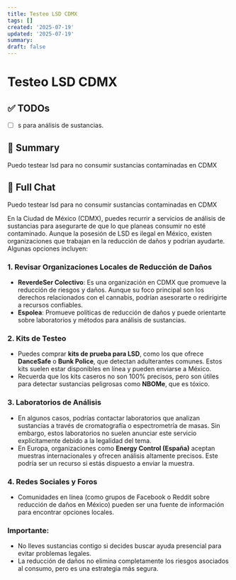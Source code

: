 ```yaml
---
title: Testeo LSD CDMX
tags: []
created: '2025-07-19'
updated: '2025-07-19'
summary:
draft: false
---
```


# Testeo LSD CDMX

## ✅ TODOs
- [ ] s para análisis de sustancias.

## 📌 Summary
Puedo testear lsd para no consumir sustancias contaminadas en CDMX

## 🧠 Full Chat


Puedo testear lsd para no consumir sustancias contaminadas en CDMX



En la Ciudad de México (CDMX), puedes recurrir a servicios de análisis de sustancias para asegurarte de que lo que planeas consumir no esté contaminado. Aunque la posesión de LSD es ilegal en México, existen organizaciones que trabajan en la reducción de daños y podrían ayudarte. Algunas opciones incluyen:

### 1. **Revisar Organizaciones Locales de Reducción de Daños**
   - **ReverdeSer Colectivo**: Es una organización en CDMX que promueve la reducción de riesgos y daños. Aunque su foco principal son los derechos relacionados con el cannabis, podrían asesorarte o redirigirte a recursos confiables.
   - **Espolea**: Promueve políticas de reducción de daños y puede orientarte sobre laboratorios y métodos para análisis de sustancias.

### 2. **Kits de Testeo**
   - Puedes comprar **kits de prueba para LSD**, como los que ofrece **DanceSafe** o **Bunk Police**, que detectan adulterantes comunes. Estos kits suelen estar disponibles en línea y pueden enviarse a México. 
   - Recuerda que los kits caseros no son 100% precisos, pero son útiles para detectar sustancias peligrosas como **NBOMe**, que es tóxico.

### 3. **Laboratorios de Análisis**
   - En algunos casos, podrías contactar laboratorios que analizan sustancias a través de cromatografía o espectrometría de masas. Sin embargo, estos laboratorios no suelen anunciar este servicio explícitamente debido a la legalidad del tema.
   - En Europa, organizaciones como **Energy Control (España)** aceptan muestras internacionales y ofrecen análisis altamente precisos. Este podría ser un recurso si estás dispuesto a enviar la muestra.

### 4. **Redes Sociales y Foros**
   - Comunidades en línea (como grupos de Facebook o Reddit sobre reducción de daños en México) pueden ser una fuente de información para encontrar opciones locales.

### Importante:
- No lleves sustancias contigo si decides buscar ayuda presencial para evitar problemas legales.
- La reducción de daños no elimina completamente los riesgos asociados al consumo, pero es una estrategia más segura.